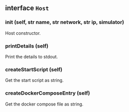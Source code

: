 interface `Host`
---

### __init__ (self, str name, str network, str ip, simulator)
Host constructor.

### printDetails (self)
Print the details to stdout.

### createStartScript (self)
Get the start script as string.

### createDockerComposeEntry (self)
Get the docker compose file as string.

